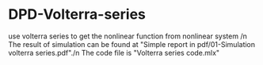 # DPD-Volterra-series
 use volterra series to get the nonlinear function from nonlinear system /n
 The result of simulation can be found at "Simple report in pdf/01-Simulation volterra series.pdf"./n
 The code file is  "Volterra series code.mlx"

